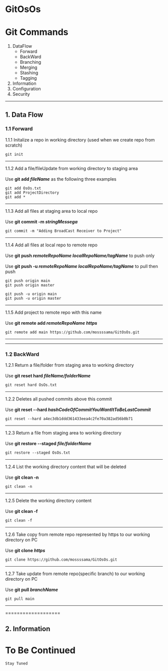 GitOsOs <a name="TOP"></a>
===================
# **Git Commands**
1. DataFlow
    - Forward
    - BackWard  
    - Branching
    - Merging
    - Stashing
    - Tagging
2. Information
3. Configuration
4. Security
- - - - 
## 1. Data Flow
### 1.1 Forward 
1.1.1 Initalize a repo in working directory (used when we create repo from scratch)

    git init
- - - - 
1.1.2 Add a file/fileUpdate from working directory to staging area<br/><br/>
Use **git add _fileName_** as the following three examples

    git add OsOs.txt
    git add ProjectDirectory
    git add *
- - - - 
1.1.3 Add all files at staging area to local repo<br/><br/>
Use **git commit -m _stringMessega_** 

    git commit -m "Adding BroadCast Receiver to Project"
- - - - 
1.1.4 Add all files at local repo to remote repo<br/><br/>
Use **git push _remoteRepoName_ _localRepoName/tagName_**    to push only<br><br/>
Use **git push -u _remoteRepoName_ _localRepoName/tagName_** to pull then push
    
    git push origin main
    git push origin master
        
    git push -u origin main
    git push -u origin master
- - - - 
1.1.5 Add project to remote repo with this name<br/><br/> 
Use **git remote add _remoteRepoName_ _https_** 
    
    git remote add main https://github.com/mossssama/GitOsOs.git
    
- - - -
- - - - 
### 1.2 BackWard
1.2.1 Return a file/folder from staging area to working directory<br/><br/>
Use **git reset hard _fileName/folderName_**

    git reset hard OsOs.txt
- - - - 
1.2.2 Deletes all pushed commits above this commit<br/><br/> 
Use **git reset --hard _hashCodeOfCommitYouWantItToBeLastCommit_**

    git reset --hard a4ec3db1ddd361433eea4c2fe70a382ad56b0b71
- - - - 
1.2.3 Return a file from staging area to working directory<br/><br/>
Use **git restore --staged _file/folderName_**

    git restore --staged OsOs.txt
- - - - 
1.2.4 List the working directory content that will be deleted<br/><br/>
Use **git clean -n**

    git clean -n
- - - -     
1.2.5 Delete the working directory content<br/><br/>
Use **git clean -f**

    git clean -f
- - - - 
1.2.6 Take copy from remote repo represented by https to our working directory on PC<br/><br/>
Use **git clone _https_**

    git clone https://github.com/mossssama/GitOsOs.git
- - - - 
1.2.7 Take update from remote repo(specific branch) to our working directory on PC<br/><br/>
Use **git pull _branchName_**

    git pull main
- - - - 
===================
## 2. Information 
    
# To Be Continued #

    Stay Tuned

